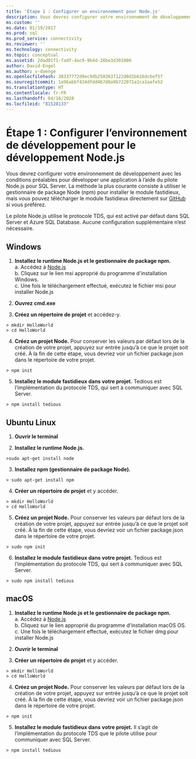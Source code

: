 ```yaml
---
title: 'Étape 1 : Configurer un environnement pour Node.js'
description: Vous devrez configurer votre environnement de développement avec les conditions préalables pour développer une application à l’aide du pilote Node.js pour SQL Server.
ms.custom: ''
ms.date: 01/19/2017
ms.prod: sql
ms.prod_service: connectivity
ms.reviewer: ''
ms.technology: connectivity
ms.topic: conceptual
ms.assetid: 2dad01f1-fadf-4ac9-9b4d-26be3d301886
author: David-Engel
ms.author: v-daenge
ms.openlocfilehash: 38337772d9ec9db2503637122d0d1b616dc6ef5f
ms.sourcegitcommit: 1a96abbf434dfdd467d0a9b722071a1ca1aafe52
ms.translationtype: HT
ms.contentlocale: fr-FR
ms.lasthandoff: 04/16/2020
ms.locfileid: "81528133"
---
```

# <a name="step-1--configure-development-environment-for-nodejs-development"></a>Étape 1 :  Configurer l’environnement de développement pour le développement Node.js
Vous devrez configurer votre environnement de développement avec les conditions préalables pour développer une application à l’aide du pilote Node.js pour SQL Server.  La méthode la plus courante consiste à utiliser le gestionnaire de package Node (npm) pour installer le module fastidieux, mais vous pouvez télécharger le module fastidieux directement sur [GitHub](https://github.com/pekim/tedious) si vous préférez.  
  
Le pilote Node.js utilise le protocole TDS, qui est activé par défaut dans SQL Server et Azure SQL Database.  Aucune configuration supplémentaire n’est nécessaire.  
  
## <a name="windows"></a>Windows  
  
1. **Installez le runtime Node.js et le gestionnaire de package npm.**  
a. Accédez à [Node.js](https://nodejs.org/en/download/)  
b. Cliquez sur le lien msi approprié du programme d'installation Windows.   
c. Une fois le téléchargement effectué, exécutez le fichier msi pour installer Node.js  
  
2. **Ouvrez cmd.exe**  
  
3. **Créez un répertoire de projet** et accédez-y.    
```  
> mkdir HelloWorld  
> cd HelloWorld  
```  
4. **Créez un projet Node.**  Pour conserver les valeurs par défaut lors de la création de votre projet, appuyez sur entrée jusqu’à ce que le projet soit créé. À la fin de cette étape, vous devriez voir un fichier package.json dans le répertoire de votre projet.  
```  
> npm init  
```  
  
5. **Installez le module fastidieux dans votre projet.**  Tedious est l’implémentation du protocole TDS, qui sert à communiquer avec SQL Server.  
```  
> npm install tedious  
```  
  
## <a name="ubuntu-linux"></a>Ubuntu Linux  
  
1.  **Ouvrir le terminal**  
  
2. **Installez le runtime Node.js.**  
```  
>sudo apt-get install node  
```  
3. **Installez npm (gestionnaire de package Node).**  
```  
> sudo apt-get install npm  
```  
4. **Créer un répertoire de projet** et y accéder.    
```  
> mkdir HelloWorld  
> cd HelloWorld  
```  
  
5. **Créez un projet Node.**  Pour conserver les valeurs par défaut lors de la création de votre projet, appuyez sur entrée jusqu’à ce que le projet soit créé. À la fin de cette étape, vous devriez voir un fichier package.json dans le répertoire de votre projet.  
```  
> sudo npm init  
```  
  
6. **Installez le module fastidieux dans votre projet.**  Tedious est l’implémentation du protocole TDS, qui sert à communiquer avec SQL Server.  
```  
> sudo npm install tedious  
```  
  
## <a name="macos"></a>macOS  
  
1. **Installez le runtime Node.js et le gestionnaire de package npm.**  
a. Accédez à [Node.js](https://nodejs.org/en/download/)  
b. Cliquez sur le lien approprié du programme d'installation macOS OS.  
c. Une fois le téléchargement effectué, exécutez le fichier dmg pour installer Node.js  
  
2. **Ouvrir le terminal**  
  
3. **Créer un répertoire de projet** et y accéder.    
```  
> mkdir HelloWorld  
> cd HelloWorld  
```  
  
4. **Créez un projet Node.**  Pour conserver les valeurs par défaut lors de la création de votre projet, appuyez sur entrée jusqu’à ce que le projet soit créé. À la fin de cette étape, vous devriez voir un fichier package.json dans le répertoire de votre projet.  
```  
> npm init  
```  
  
5. **Installez le module fastidieux dans votre projet.**  Il s’agit de l’implémentation du protocole TDS que le pilote utilise pour communiquer avec SQL Server.  
```  
> npm install tedious  
```  
